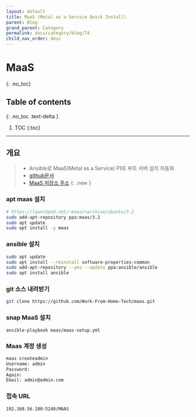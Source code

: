 ```yaml
---
layout: default
title: MaaS (Metal as a Service Quick Install)
parent: Blog
grand_parent: Category
permalink: docs/category/blog/74
child_nav_order: desc
---
```

# MaaS
{: .no_toc}

## Table of contents
{: .no_toc .text-delta }

1. TOC
{:toc}

---
## 개요

> - Ansible로 MaaS(Metal as a Service) PXE 부트 서버 설치 자동화
> - [github문서](https://github.com/work-from-home-tech/maas)
> - [MaaS 저장소 주소](https://launchpad.net/~maas/+archive/ubuntu/3.2)
{: .new }

### apt maas 설치

```bash
# https://launchpad.net/~maas/+archive/ubuntu/3.2
sudo add-apt-repository ppa:maas/3.2
sudo apt update
sudo apt install -y maas
```

### ansible 설치

```bash
sudo apt update
sudo apt install --reinstall software-properties-common
sudo add-apt-repository --yes --update ppa:ansible/ansible
sudo apt install ansible
```

### git 소스 내려받기

```bash
git clone https://github.com/Work-From-Home-Tech/maas.git
```

### snap MaaS 설치

```
ansible-playbook maas/maas-setup.yml
```

### Maas 계정 생성

```bash
maas createadmin
Username: admin
Password:
Again:
Email: admin@admin.com
```

### 접속 URL

```bash
192.168.56.100:5240/MAAS
```
